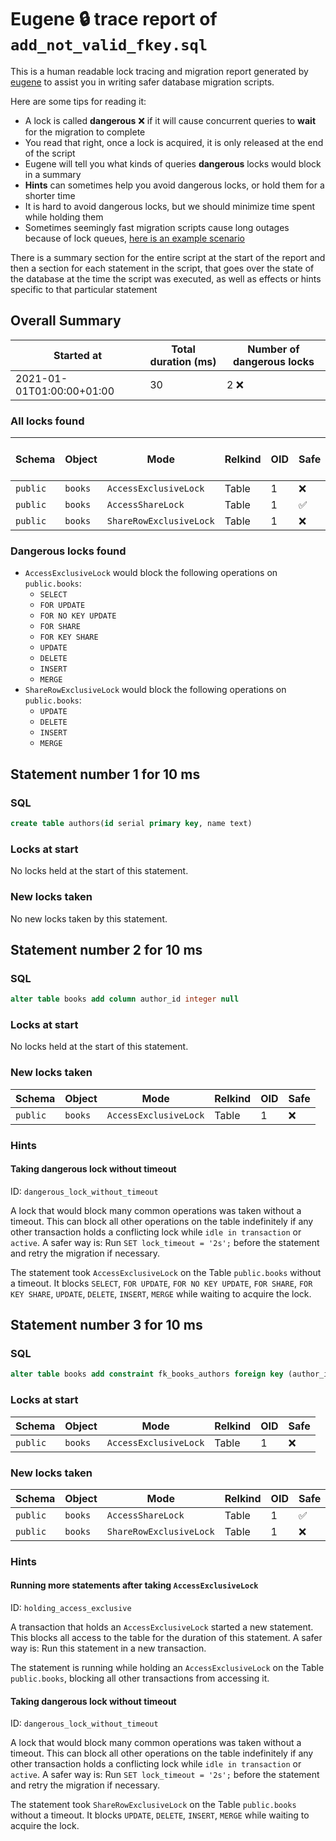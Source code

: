 # Eugene 🔒 trace report of `add_not_valid_fkey.sql`

This is a human readable lock tracing and migration report generated by [eugene](https://github.com/kaaveland/eugene) to assist you in writing safer database migration scripts.

Here are some tips for reading it:
- A lock is called **dangerous** ❌ if it will cause concurrent queries to **wait** for the migration to complete
- You read that right, once a lock is acquired, it is only released at the end of the script
- Eugene will tell you what kinds of queries **dangerous** locks would block in a summary
- **Hints** can sometimes help you avoid dangerous locks, or hold them for a shorter time
- It is hard to avoid dangerous locks, but we should minimize time spent while holding them
- Sometimes seemingly fast migration scripts cause long outages because of lock queues, [here is an example scenario](https://kaveland.no/careful-with-that-lock-eugene.html)

There is a summary section for the entire script at the start of the report and then a section for each statement in the script, that goes over the state of the database at the time the script was executed, as well as effects or hints specific to that particular statement

## Overall Summary

| Started at | Total duration (ms) | Number of dangerous locks |
|------------|---------------------|---------------------------|
| 2021-01-01T01:00:00+01:00 | 30 | 2 ❌ |

### All locks found

| Schema | Object | Mode | Relkind | OID | Safe | Duration held (ms) |
|--------|--------|------|---------|-----|------|--------------------|
| `public` | `books` | `AccessExclusiveLock` | Table | 1 | ❌ | 20 |
| `public` | `books` | `AccessShareLock` | Table | 1 | ✅ | 10 |
| `public` | `books` | `ShareRowExclusiveLock` | Table | 1 | ❌ | 10 |

### Dangerous locks found

- `AccessExclusiveLock` would block the following operations on `public.books`:
  + `SELECT`
  + `FOR UPDATE`
  + `FOR NO KEY UPDATE`
  + `FOR SHARE`
  + `FOR KEY SHARE`
  + `UPDATE`
  + `DELETE`
  + `INSERT`
  + `MERGE`
- `ShareRowExclusiveLock` would block the following operations on `public.books`:
  + `UPDATE`
  + `DELETE`
  + `INSERT`
  + `MERGE`

## Statement number 1 for 10 ms

### SQL

```sql
create table authors(id serial primary key, name text)
```

### Locks at start

No locks held at the start of this statement.

### New locks taken

No new locks taken by this statement.


## Statement number 2 for 10 ms

### SQL

```sql
alter table books add column author_id integer null
```

### Locks at start

No locks held at the start of this statement.

### New locks taken

| Schema | Object | Mode | Relkind | OID | Safe |
|--------|--------|------|---------|-----|------|
| `public` | `books` | `AccessExclusiveLock` | Table | 1 | ❌ |

### Hints

#### Taking dangerous lock without timeout

ID: `dangerous_lock_without_timeout`

A lock that would block many common operations was taken without a timeout. This can block all other operations on the table indefinitely if any other transaction holds a conflicting lock while `idle in transaction` or `active`. A safer way is: Run `SET lock_timeout = '2s';` before the statement and retry the migration if necessary.

The statement took `AccessExclusiveLock` on the Table `public.books` without a timeout. It blocks `SELECT`, `FOR UPDATE`, `FOR NO KEY UPDATE`, `FOR SHARE`, `FOR KEY SHARE`, `UPDATE`, `DELETE`, `INSERT`, `MERGE` while waiting to acquire the lock.

## Statement number 3 for 10 ms

### SQL

```sql
alter table books add constraint fk_books_authors foreign key (author_id) references authors(id) not valid
```

### Locks at start

| Schema | Object | Mode | Relkind | OID | Safe |
|--------|--------|------|---------|-----|------|
| `public` | `books` | `AccessExclusiveLock` | Table | 1 | ❌ |

### New locks taken

| Schema | Object | Mode | Relkind | OID | Safe |
|--------|--------|------|---------|-----|------|
| `public` | `books` | `AccessShareLock` | Table | 1 | ✅ |
| `public` | `books` | `ShareRowExclusiveLock` | Table | 1 | ❌ |

### Hints

#### Running more statements after taking `AccessExclusiveLock`

ID: `holding_access_exclusive`

A transaction that holds an `AccessExclusiveLock` started a new statement. This blocks all access to the table for the duration of this statement. A safer way is: Run this statement in a new transaction.

The statement is running while holding an `AccessExclusiveLock` on the Table `public.books`, blocking all other transactions from accessing it.

#### Taking dangerous lock without timeout

ID: `dangerous_lock_without_timeout`

A lock that would block many common operations was taken without a timeout. This can block all other operations on the table indefinitely if any other transaction holds a conflicting lock while `idle in transaction` or `active`. A safer way is: Run `SET lock_timeout = '2s';` before the statement and retry the migration if necessary.

The statement took `ShareRowExclusiveLock` on the Table `public.books` without a timeout. It blocks `UPDATE`, `DELETE`, `INSERT`, `MERGE` while waiting to acquire the lock.

